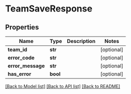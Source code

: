 # TeamSaveResponse

## Properties
Name | Type | Description | Notes
------------ | ------------- | ------------- | -------------
**team_id** | **str** |  | [optional] 
**error_code** | **str** |  | [optional] 
**error_message** | **str** |  | [optional] 
**has_error** | **bool** |  | [optional] 

[[Back to Model list]](../README.md#documentation-for-models) [[Back to API list]](../README.md#documentation-for-api-endpoints) [[Back to README]](../README.md)


